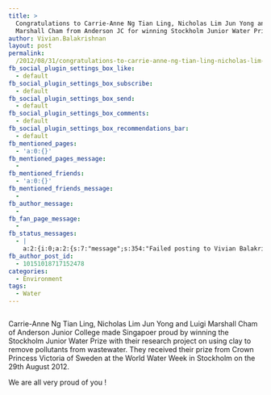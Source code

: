 ```yaml
---
title: >
  Congratulations to Carrie-Anne Ng Tian Ling, Nicholas Lim Jun Yong and Luigi
  Marshall Cham from Anderson JC for winning Stockholm Junior Water Prize
author: Vivian.Balakrishnan
layout: post
permalink:
  /2012/08/31/congratulations-to-carrie-anne-ng-tian-ling-nicholas-lim-jun-yong-and-luigi-marshall-cham-from-anderson-jc-for-winning-stockholm-junior-water-prize/
fb_social_plugin_settings_box_like:
  - default
fb_social_plugin_settings_box_subscribe:
  - default
fb_social_plugin_settings_box_send:
  - default
fb_social_plugin_settings_box_comments:
  - default
fb_social_plugin_settings_box_recommendations_bar:
  - default
fb_mentioned_pages:
  - 'a:0:{}'
fb_mentioned_pages_message:
  - 
fb_mentioned_friends:
  - 'a:0:{}'
fb_mentioned_friends_message:
  - 
fb_author_message:
  - 
fb_fan_page_message:
  - 
fb_status_messages:
  - |
    a:2:{i:0;a:2:{s:7:"message";s:354:"Failed posting to Vivian Balakrishnan's Timeline because the access token expired.  To reactivate publishing, visit the Facebook settings page and re-enable the "Publish to fan page" setting. Full error: {"message":"Error validating access token: Session has expired at unix time 1345716000. The current unix time is 1346398100.","type":"OAuthException"}";s:5:"error";s:1:"1";}i:1;a:2:{s:7:"message";s:104:"Posted to <a href="http://www.facebook.com/10151018717152478" target="_blank">your Facebook Timeline</a>";s:5:"error";s:0:"";}}
fb_author_post_id:
  - 10151018717152478
categories:
  - Environment
tags:
  - Water
---
```

<figure>
<img src="http://vivian.balakrishnan.sg/wp-content/uploads/2012/08/7889278536_f7416ed70f_o-300x199.jpg" alt="" title="7889278536_f7416ed70f_o" /></figure>

<p>Carrie-Anne Ng Tian Ling, Nicholas Lim Jun Yong and Luigi Marshall Cham of Anderson Junior College made Singapoer proud by winning the Stockholm Junior Water Prize with their research project on using clay to remove pollutants from wastewater. They received their prize from Crown Princess Victoria of Sweden at the World Water Week in Stockholm on the 29th August 2012.</p>

<p>We are all very proud of you !</p>

<p> </p>

